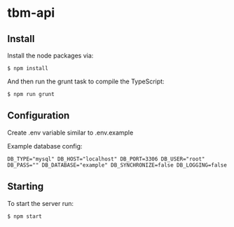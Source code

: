 # tbm-api


## Install

Install the node packages via:

`$ npm install`

And then run the grunt task to compile the TypeScript:

`$ npm run grunt`

## Configuration

Create .env variable similar to .env.example

Example database config:

`
    DB_TYPE="mysql"
    DB_HOST="localhost"
    DB_PORT=3306
    DB_USER="root"
    DB_PASS=""
    DB_DATABASE="example"
    DB_SYNCHRONIZE=false
    DB_LOGGING=false
`

## Starting

To start the server run:

`$ npm start`
